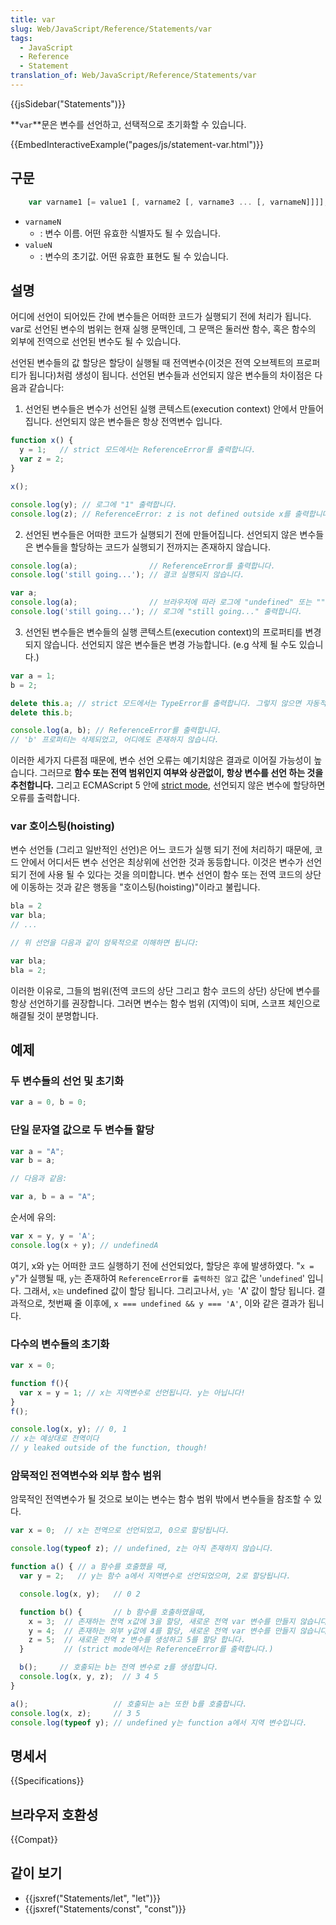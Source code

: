 ```yaml
---
title: var
slug: Web/JavaScript/Reference/Statements/var
tags:
  - JavaScript
  - Reference
  - Statement
translation_of: Web/JavaScript/Reference/Statements/var
---
```

{{jsSidebar("Statements")}}

**`var`**문은 변수를 선언하고, 선택적으로 초기화할 수 있습니다.

{{EmbedInteractiveExample("pages/js/statement-var.html")}}

## 구문

```js
    var varname1 [= value1 [, varname2 [, varname3 ... [, varnameN]]]];
```

- `varnameN`
  - : 변수 이름. 어떤 유효한 식별자도 될 수 있습니다.
- `valueN`
  - : 변수의 초기값. 어떤 유효한 표현도 될 수 있습니다.

## 설명

어디에 선언이 되어있든 간에 변수들은 어떠한 코드가 실행되기 전에 처리가 됩니다. var로 선언된 변수의 범위는 현재 실행 문맥인데, 그 문맥은 둘러싼 함수, 혹은 함수의 외부에 전역으로 선언된 변수도 될 수 있습니다.

선언된 변수들의 값 할당은 할당이 실행될 때 전역변수(이것은 전역 오브젝트의 프로퍼티가 됩니다)처럼 생성이 됩니다. 선언된 변수들과 선언되지 않은 변수들의 차이점은 다음과 같습니다:

1. 선언된 변수들은 변수가 선언된 실행 콘텍스트(execution context) 안에서 만들어집니다. 선언되지 않은 변수들은 항상 전역변수 입니다.

```js
function x() {
  y = 1;   // strict 모드에서는 ReferenceError를 출력합니다.
  var z = 2;
}

x();

console.log(y); // 로그에 "1" 출력합니다.
console.log(z); // ReferenceError: z is not defined outside x를 출력합니다.
```

2. 선언된 변수들은 어떠한 코드가 실행되기 전에 만들어집니다. 선언되지 않은 변수들은 변수들을 할당하는 코드가 실행되기 전까지는 존재하지 않습니다.

```js
console.log(a);                // ReferenceError를 출력합니다.
console.log('still going...'); // 결코 실행되지 않습니다.
```

```js
var a;
console.log(a);                // 브라우저에 따라 로그에 "undefined" 또는 "" 출력합니다.
console.log('still going...'); // 로그에 "still going..." 출력합니다.
```

3. 선언된 변수들은 변수들의 실행 콘텍스트(execution context)의 프로퍼티를 변경되지 않습니다. 선언되지 않은 변수들은 변경 가능합니다. (e.g 삭제 될 수도 있습니다.)

```js
var a = 1;
b = 2;

delete this.a; // strict 모드에서는 TypeError를 출력합니다. 그렇지 않으면 자동적으로 실패합니다.
delete this.b;

console.log(a, b); // ReferenceError를 출력합니다.
// 'b' 프로퍼티는 삭제되었고, 어디에도 존재하지 않습니다.
```

이러한 세가지 다른점 때문에, 변수 선언 오류는 예기치않은 결과로 이어질 가능성이 높습니다. 그러므로 **함수 또는 전역 범위인지 여부와 상관없이, 항상 변수를 선언 하는 것을 추천합니다.** 그리고 ECMAScript 5 안에 [strict mode](/en-US/docs/Web/JavaScript/Reference/Functions_and_function_scope/Strict_mode), 선언되지 않은 변수에 할당하면 오류를 출력합니다.

### var 호이스팅(hoisting)

변수 선언들 (그리고 일반적인 선언)은 어느 코드가 실행 되기 전에 처리하기 때문에, 코드 안에서 어디서든 변수 선언은 최상위에 선언한 것과 동등합니다. 이것은 변수가 선언되기 전에 사용 될 수 있다는 것을 의미합니다. 변수 선언이 함수 또는 전역 코드의 상단에 이동하는 것과 같은 행동을 "호이스팅(hoisting)"이라고 불립니다.

```js
bla = 2
var bla;
// ...

// 위 선언을 다음과 같이 암묵적으로 이해하면 됩니다:

var bla;
bla = 2;
```

이러한 이유로, 그들의 범위(전역 코드의 상단 그리고 함수 코드의 상단) 상단에 변수를 항상 선언하기를 권장합니다. 그러면 변수는 함수 범위 (지역)이 되며, 스코프 체인으로 해결될 것이 분명합니다.

## 예제

### 두 변수들의 선언 및 초기화

```js
var a = 0, b = 0;
```

### 단일 문자열 값으로 두 변수들 할당

```js
var a = "A";
var b = a;

// 다음과 같음:

var a, b = a = "A";
```

순서에 유의:

```js
var x = y, y = 'A';
console.log(x + y); // undefinedA
```

여기, x와 y는 어떠한 코드 실행하기 전에 선언되었다, 할당은 후에 발생하였다. "`x = y`"가 실행될 때, `y`는 존재하여 `ReferenceError를 출력하진 않고` 값은 '`undefined`' 입니다. 그래서, `x는` undefined 값이 할당 됩니다. 그리고나서, `y는 `'A' 값이 할당 됩니다. 결과적으로, 첫번째 줄 이후에, `x === undefined && y === 'A'`, 이와 같은 결과가 됩니다.

### 다수의 변수들의 초기화

```js
var x = 0;

function f(){
  var x = y = 1; // x는 지역변수로 선언됩니다. y는 아닙니다!
}
f();

console.log(x, y); // 0, 1
// x는 예상대로 전역이다
// y leaked outside of the function, though!
```

### 암묵적인 전역변수와 외부 함수 범위

암묵적인 전역변수가 될 것으로 보이는 변수는 함수 범위 밖에서 변수들을 참조할 수 있다.

```js
var x = 0;  // x는 전역으로 선언되었고, 0으로 할당됩니다.

console.log(typeof z); // undefined, z는 아직 존재하지 않습니다.

function a() { // a 함수를 호출했을 때,
  var y = 2;   // y는 함수 a에서 지역변수로 선언되었으며, 2로 할당됩니다.

  console.log(x, y);   // 0 2

  function b() {       // b 함수를 호출하였을때,
    x = 3;  // 존재하는 전역 x값에 3을 할당, 새로운 전역 var 변수를 만들지 않습니다.
    y = 4;  // 존재하는 외부 y값에 4를 할당, 새로운 전역 var 변수를 만들지 않습니다.
    z = 5;  // 새로운 전역 z 변수를 생성하고 5를 할당 합니다.
  }         // (strict mode에서는 ReferenceError를 출력합니다.)

  b();     // 호출되는 b는 전역 변수로 z를 생성합니다.
  console.log(x, y, z);  // 3 4 5
}

a();                   // 호출되는 a는 또한 b를 호출합니다.
console.log(x, z);     // 3 5
console.log(typeof y); // undefined y는 function a에서 지역 변수입니다.
```

## 명세서

{{Specifications}}

## 브라우저 호환성

{{Compat}}

## 같이 보기

- {{jsxref("Statements/let", "let")}}
- {{jsxref("Statements/const", "const")}}

